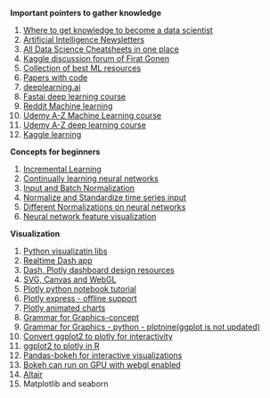 **Important pointers to gather knowledge**

1) [Where to get knowledge to become a data scientist](https://gist.github.com/SubhadityaMukherjee/6a70d6dc74783e2addac8bed475ac220)
2) [Artificial Intelligence Newsletters](https://www.linkedin.com/newsletters/artificial-intelligence-6598352935271358464/)
3) [All Data Science Cheatsheets in one place](https://www.datacamp.com/community/data-science-cheatsheets)
4) [Kaggle discussion forum of Firat Gonen](https://www.kaggle.com/frtgnn/discussion)
5) [Collection of best ML resources](https://madewithml.com/topics/)
6) [Papers with code](https://paperswithcode.com/)
7) [deeplearning.ai](https://www.deeplearning.ai/)
8) [Fastai deep learning course](https://course.fast.ai/)
9) [Reddit Machine learning](https://www.reddit.com/r/MachineLearning/)
10) [Udemy A-Z Machine Learning course](https://www.udemy.com/course/machinelearning/)
11) [Udemy A-Z deep learning course](https://www.udemy.com/course/deeplearning/)
12) [Kaggle learning](https://www.kaggle.com/learn/overview)

**Concepts for beginners**

1. [Incremental Learning](https://www.youtube.com/watch?v=t7dSUY-4KHc)
2. [Continually learning neural networks](https://arxiv.org/pdf/1802.07569.pdf)
3. [Input and Batch Normalization](https://www.jeremyjordan.me/batch-normalization/)
4. [Normalize and Standardize time series input](https://machinelearningmastery.com/normalize-standardize-time-series-data-python/)
5. [Different Normalizations on neural networks](https://datascience.stackexchange.com/questions/12956/paper-whats-the-difference-between-layer-normalization-recurrent-batch-normal)
6. [Neural network feature visualization](https://distill.pub/2017/feature-visualization/)

**Visualization**

1. [Python visualizatin libs](https://www.analyticsvidhya.com/blog/2020/03/6-data-visualization-python-libraries/)
2. [Realtime Dash app](https://github.com/Sentdex/socialsentiment/)
3. [Dash, Plotly dashboard design resources](https://www.kaggle.com/getting-started/100831)
4. [SVG, Canvas and WebGL](http://dataquarium.io/svg-canvas-webgl/)
5. [Plotly python notebook tutorial](https://plotly.com/python/ipython-notebook-tutorial/)
6. [Plotly express - offline support](https://medium.com/plotly/plotly-py-4-0-is-here-offline-only-express-first-displayable-anywhere-fc444e5659ee)
7. [Plotly animated charts](https://datasciencechalktalk.com/2019/11/02/how-to-make-animated-charts-with-plotly/)
8. [Grammar for Graphics-concept](https://towardsdatascience.com/a-comprehensive-guide-to-the-grammar-of-graphics-for-effective-visualization-of-multi-dimensional-1f92b4ed4149)
9. [Grammar for Graphics - python - plotnine(ggplot is not updated)](https://towardsdatascience.com/how-to-use-ggplot2-in-python-74ab8adec129)
10. [Convert ggplot2 to plotly for interactivity](https://plotly.com/ggplot2/)
11. [ggplot2 to plotly in R](https://www.littlemissdata.com/blog/interactiveplots)
12. [Pandas-bokeh for interactive visualizations](https://github.com/PatrikHlobil/Pandas-Bokeh)
13. [Bokeh can run on GPU with webgl enabled](https://docs.bokeh.org/en/latest/docs/user_guide/webgl.html)
14. [Altair](https://altair-viz.github.io/)
15. Matplotlib and seaborn